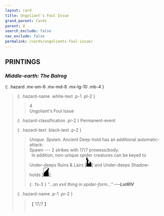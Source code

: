 ```yaml
---
layout: card
title: Ungoliant's Foul Issue
grand_parent: Cards
parent: U
search_exclude: false
nav_exclude: false
permalink: /cards/ungoliants-foul-issue/
---
```


## PRINTINGS


### _Middle-earth: The Balrog_

{: .hazard .mx-sm-6 .mx-md-8 .mx-lg-10 .mb-4 }
> {: .hazard-name .white-text .p-1 .pl-2 }
> > <div class="hazard-mp">4</div>
> > <div class="card-name">Ungoliant's Foul Issue</div>
>
> {: .hazard-classification .pr-2 }
> Permanent-event
>
> {: .hazard-text .black-text .p-2 }
> > _Unique._ _Spawn._ Ancient Deep-hold has an additional automatic-attack: <br>Spawn --- 2 strikes with 17/7 prowess/body. <br>&ensp;In addition, non-unique spider creatures can be keyed to Under-deeps Ruins & Lairs <nobr>[<img src="/assets/images/ruinlair.svg">]</nobr> and Under-deeps Shadow-holds <nobr>[<img src="/assets/images/shadow-hold.svg">]</nobr>.   
> > 
> > {: .fs-3 } 
> > _“...an evil thing in spider-form...”_ ***---&#65279;LotRIV*** 
>
> {: .hazard-name .p-1 .pr-2 }
> > <div class="card-shield">【 17/7 】</div>
> > <div class="card-corruption">&nbsp;</div>
